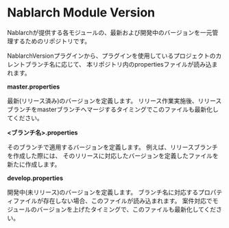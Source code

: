 Nablarch Module Version
======================

Nablarchが提供する各モジュールの、最新および開発中のバージョンを一元管理するためのリポジトリです。

NablarchVersionプラグインから、プラグインを使用しているプロジェクトのカレントブランチ名に応じて、
本リポジトリ内のpropertiesファイルが読み込まれます。

**master.properties**

最新(リリース済み)のバージョンを定義します。
リリース作業実施後、リリースブランチをmasterブランチへマージするタイミングでこのファイルも最新化してください。

**<ブランチ名>.properties**

そのブランチで適用するバージョンを定義します。
例えば、リリースブランチを作成した際には、
そのリリースに対応したバージョンを定義したファイルを新たに作成します。

**develop.properties**

開発中(未リリース)のバージョンを定義します。
ブランチ名に対応するプロパティファイルが存在しない場合、このファイルが読み込まれます。
案件対応でモジュールのバージョンを上げたタイミングで、このファイルも最新化してください。
